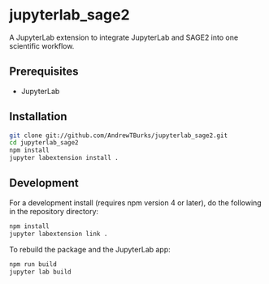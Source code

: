 # jupyterlab_sage2

A JupyterLab extension to integrate JupyterLab and SAGE2 into one scientific workflow.


## Prerequisites

* JupyterLab

## Installation

```bash
git clone git://github.com/AndrewTBurks/jupyterlab_sage2.git
cd jupyterlab_sage2
npm install
jupyter labextension install .
```

## Development

For a development install (requires npm version 4 or later), do the following in the repository directory:

```bash
npm install
jupyter labextension link .
```

To rebuild the package and the JupyterLab app:

```bash
npm run build
jupyter lab build
```

